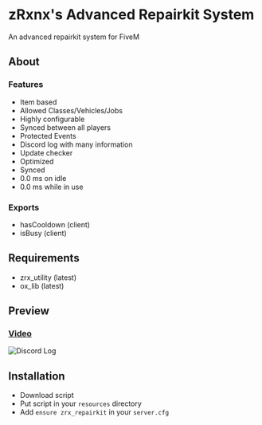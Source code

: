 # zRxnx's Advanced Repairkit System

An advanced repairkit system for FiveM

## About

### Features

- Item based
- Allowed Classes/Vehicles/Jobs
- Highly configurable
- Synced between all players
- Protected Events
- Discord log with many information
- Update checker
- Optimized
- Synced
- 0.0 ms on idle
- 0.0 ms while in use

### Exports

- hasCooldown (client)
- isBusy (client)

## Requirements

- zrx_utility (latest)
- ox_lib (latest)

## Preview

### [Video](https://youtu.be/YtKF8KEBrGQ?si=Jecu2WI-32T0KX7W)

![Discord Log](https://i.imgur.com/TDfftS2.png)

## Installation

- Download script
- Put script in your `resources` directory
- Add `ensure zrx_repairkit` in your `server.cfg`
